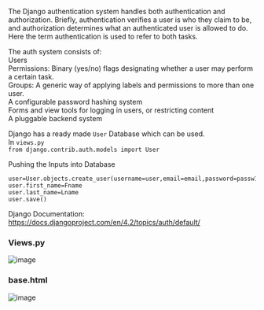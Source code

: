 The Django authentication system handles both authentication and authorization. Briefly, authentication verifies a user is who they claim to be, and authorization determines what an authenticated user is allowed to do. Here the term authentication is used to refer to both tasks.

The auth system consists of: <br>
Users <br>
Permissions: Binary (yes/no) flags designating whether a user may perform a certain task. <br>
Groups: A generic way of applying labels and permissions to more than one user. <br>
A configurable password hashing system <br>
Forms and view tools for logging in users, or restricting content <br>
A pluggable backend system <br>

Django has a ready made ```User``` Database which can be used. <br>
In ```views.py``` <br>
```from django.contrib.auth.models import User``` <br>

Pushing the Inputs into Database <br>
```
user=User.objects.create_user(username=user,email=email,password=passw1)
user.first_name=Fname
user.last_name=Lname
user.save()
```
Django Documentation: https://docs.djangoproject.com/en/4.2/topics/auth/default/

### Views.py
![image](https://github.com/Debanjan29/DjangoWay/assets/97180277/996e7624-a408-4498-95fb-d0201faf5d51)

### base.html
![image](https://github.com/Debanjan29/DjangoWay/assets/97180277/9bca6d96-a89c-4d10-b925-4053e8c3a3c4)
